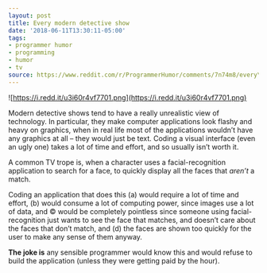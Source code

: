 ```yaml
---
layout: post
title: Every modern detective show
date: '2018-06-11T13:30:11-05:00'
tags:
- programmer humor
- programming
- humor
- tv
source: https://www.reddit.com/r/ProgrammerHumor/comments/7n74m8/every\_modern\_detective\_show/
---
```

![https://i.redd.it/u3i60r4vf7701.png](https://i.redd.it/u3i60r4vf7701.png)

Modern detective shows tend to have a really unrealistic view of technology. In particular, they make computer applications look flashy and heavy on graphics, when in real life most of the applications wouldn’t have any graphics at all – they would just be text. Coding a visual interface (even an ugly one) takes a lot of time and effort, and so usually isn’t worth it.

A common TV trope is, when a character uses a facial-recognition application to search for a face, to quickly display all the faces that _aren’t_ a match.

Coding an application that does this (a) would require a lot of time and effort, (b) would consume a lot of computing power, since images use a lot of data, and © would be completely pointless since someone using facial-recognition just wants to see the face that matches, and doesn’t care about the faces that don’t match, and (d) the faces are shown too quickly for the user to make any sense of them anyway.

**The joke is** any sensible programmer would know this and would refuse to build the application (unless they were getting paid by the hour).